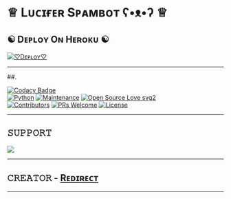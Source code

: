 # ♕︎ Lᴜᴄɪғᴇʀ Sᴘᴀᴍʙᴏᴛ ʕ•ᴥ•ʔ ♕︎
## ☯︎ Dᴇᴘʟᴏʏ Oɴ Hᴇʀᴏᴋᴜ ☯︎

[![♡︎Dᴇᴘʟᴏʏ♡︎](https://www.herokucdn.com/deploy/button.svg)](https://heroku.com/deploy?template=https://github.com/GodLuciferXD/LuciferSpamBot.git)

-------
##.

[![Codacy Badge](https://api.codacy.com/project/badge/Grade/f7c51539e67b483bb8d7749acca51d3a)](https://app.codacy.com/gh/GodLuciferXD/LuciferSpamBot?utm_source=github.com&utm_medium=referral&utm_content=GodLuciferXD/LuciferSpamBot&utm_campaign=Badge_Grade_Settings)   
[![Python](https://img.shields.io/badge/Python-v3.9-blue)](https://www.python.org/)
[![Maintenance](https://img.shields.io/badge/Maintained%3F-yes-green.svg)](https://github.com/GodLuciferXD/LuciferSpamBot/graphs/commit-activity)
[![Open Source Love svg2](https://badges.frapsoft.com/os/v2/open-source.svg?v=103)](https://github.com/GodLuciferXD/LuciferSpamBot)   
[![Contributors](https://img.shields.io/github/contributors/GodLuciferXD/LuciferSpamBot?style=flat-square&color=green)](https://github.com/GodLuciferXD/LuciferSpamBot/graphs/contributors)
[![PRs Welcome](https://img.shields.io/badge/PRs-welcome-brightgreen.svg?style=flat-square)](https://makeapullrequest.com)
[![License](https://img.shields.io/badge/License-AGPL-blue)](https://github.com/GodLuciferXD/LuciferSpamBot/blob/main/LICENSE)



----
## 𝚂𝚄𝙿𝙿𝙾𝚁𝚃 
                          
<a href="https://t.me/TheGodsOP"><img src="https://img.shields.io/badge/Join-SUPPORT%20CHANNEL-red.svg?logo=Telegram"></a>

-------------------------------------------------

## 𝙲𝚁𝙴𝙰𝚃𝙾𝚁 - [Rᴇᴅɪʀᴇᴄᴛ](https://t.me/GodLuciferOp)

-------------------------------------------------
